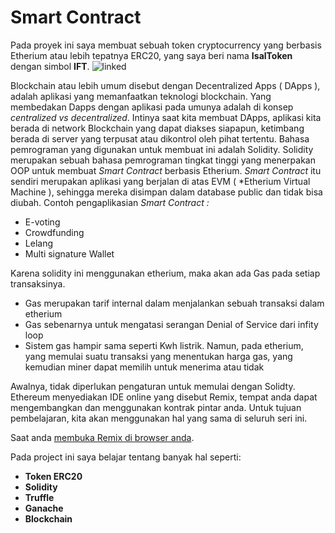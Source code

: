 # Smart Contract 

Pada proyek ini saya membuat sebuah token cryptocurrency yang berbasis Etherium atau lebih tepatnya ERC20, yang saya beri nama **IsalToken** dengan simbol **IFT**.
![linked](https://user-images.githubusercontent.com/62064078/159146763-bad60e4e-9adf-4d34-943f-45f48fed274e.jpeg)

Blockchain atau lebih umum disebut dengan Decentralized Apps ( DApps ), adalah aplikasi yang memanfaatkan teknologi blockchain. Yang membedakan Dapps dengan aplikasi pada umunya adalah di konsep *centralized vs decentralized*. Intinya saat kita membuat DApps, aplikasi kita berada di network Blockchain yang dapat diakses siapapun, ketimbang berada di server yang terpusat atau dikontrol oleh pihat tertentu.
Bahasa pemrograman yang digunakan untuk membuat ini adalah Solidity. Solidity merupakan sebuah bahasa pemrograman tingkat tinggi yang menerpakan OOP untuk membuat *Smart Contract* berbasis Etherium.
*Smart Contract* itu sendiri merupakan aplikasi yang berjalan di atas EVM ( *Etherium Virtual Machine ), sehingga mereka disimpan dalam database public dan tidak bisa diubah.
Contoh pengaplikasian *Smart Contract :*

- E-voting
- Crowdfunding
- Lelang
- Multi signature Wallet

Karena solidity ini menggunakan etherium, maka akan ada Gas pada setiap transaksinya.

- Gas merupakan tarif internal dalam menjalankan sebuah transaksi dalam etherium
- Gas sebenarnya untuk mengatasi serangan Denial of Service dari infity loop
- Sistem gas hampir sama seperti Kwh listrik. Namun, pada etherium, yang memulai suatu transaksi yang menentukan harga gas, yang kemudian miner dapat memilih untuk menerima atau tidak

Awalnya, tidak diperlukan pengaturan untuk memulai dengan Solidty. Ethereum menyediakan IDE online yang disebut Remix, tempat anda dapat mengembangkan dan menggunakan kontrak pintar anda. Untuk tujuan pembelajaran, kita akan menggunakan hal yang sama di seluruh seri ini.

Saat anda [membuka Remix di browser anda](https://remix.ethereum.org/).

Pada project ini saya belajar tentang banyak hal seperti:
- **Token ERC20**
- **Solidity**
- **Truffle**
- **Ganache**
- **Blockchain**
